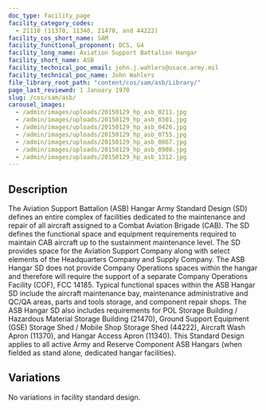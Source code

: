 ```yaml
---
doc_type: facility_page
facility_category_codes:
  - 21110 (11370, 11340, 21470, and 44222)
facility_cos_short_name: SAM
facility_functional_proponent: DCS, G4
facility_long_name: Aviation Support Battalion Hangar
facility_short_name: ASB
facility_technical_poc_email: john.j.wahlers@usace.army.mil
facility_technical_poc_name: John Wahlers
file_library_root_path: "content/cos/sam/asb/Library/"
page_last_reviewed: 1 January 1970
slug: /cos/sam/asb/
carousel_images:
  - /admin/images/uploads/20150129_hp_asb_0211.jpg
  - /admin/images/uploads/20150129_hp_asb_0301.jpg
  - /admin/images/uploads/20150129_hp_asb_0426.jpg
  - /admin/images/uploads/20150129_hp_asb_0755.jpg
  - /admin/images/uploads/20150129_hp_asb_0867.jpg
  - /admin/images/uploads/20150129_hp_asb_0908.jpg
  - /admin/images/uploads/20150129_hp_asb_1312.jpg
---
```


## Description

The Aviation Support Battalion (ASB) Hangar Army Standard Design (SD) defines an entire complex of facilities dedicated to the maintenance and repair of all aircraft assigned to a Combat Aviation Brigade (CAB). The SD defines the functional space and equipment requirements required to maintain CAB aircraft up to the sustainment maintenance level. The SD provides space for the Aviation Support Company along with select elements of the Headquarters Company and Supply Company. The ASB Hangar SD does not provide Company Operations spaces within the hangar and therefore will require the support of a separate Company Operations Facility (COF), FCC 14185. Typical functional spaces within the ASB Hangar SD include the aircraft maintenance bay, maintenance administrative and QC/QA areas, parts and tools storage, and component repair shops. The ASB Hangar SD also includes requirements for POL Storage Building / Hazardous Material Storage Building (21470), Ground Support Equipment (GSE) Storage Shed / Mobile Shop Storage Shed (44222), Aircraft Wash Apron (11370), and Hangar Access Apron (11340). This Standard Design applies to all active Army and Reserve Component ASB Hangars (when fielded as stand alone, dedicated hangar facilities).

## Variations

No variations in facility standard design.
